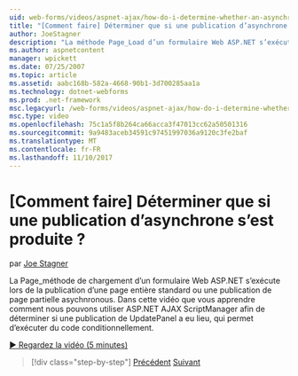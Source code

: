 ```yaml
---
uid: web-forms/videos/aspnet-ajax/how-do-i-determine-whether-an-asynchronous-postback-has-occurred
title: "[Comment faire] Déterminer que si une publication d’asynchrone s’est produite ? | Microsoft Docs"
author: JoeStagner
description: "La méthode Page_Load d’un formulaire Web ASP.NET s’exécute lors de la publication d’une page entière standard ou une publication de page partielle asychnronous. Dans cette vidéo..."
ms.author: aspnetcontent
manager: wpickett
ms.date: 07/25/2007
ms.topic: article
ms.assetid: aabc168b-582a-4668-90b1-3d700285aa1a
ms.technology: dotnet-webforms
ms.prod: .net-framework
msc.legacyurl: /web-forms/videos/aspnet-ajax/how-do-i-determine-whether-an-asynchronous-postback-has-occurred
msc.type: video
ms.openlocfilehash: 75c1a5f8b264ca66acca3f47013cc62a50501316
ms.sourcegitcommit: 9a9483aceb34591c97451997036a9120c3fe2baf
ms.translationtype: MT
ms.contentlocale: fr-FR
ms.lasthandoff: 11/10/2017
---
```

<a name="how-do-i-determine-whether-an-asynchronous-postback-has-occurred"></a>[Comment faire] Déterminer que si une publication d’asynchrone s’est produite ?
====================
par [Joe Stagner](https://github.com/JoeStagner)

La Page\_méthode de chargement d’un formulaire Web ASP.NET s’exécute lors de la publication d’une page entière standard ou une publication de page partielle asychnronous. Dans cette vidéo que vous apprendre comment nous pouvons utiliser ASP.NET AJAX ScriptManager afin de déterminer si une publication de UpdatePanel a eu lieu, qui permet d’exécuter du code conditionnellement.

[&#9654; Regardez la vidéo (5 minutes)](https://channel9.msdn.com/Blogs/ASP-NET-Site-Videos/how-do-i-determine-whether-an-asynchronous-postback-has-occurred)

>[!div class="step-by-step"]
[Précédent](how-do-i-use-javascript-to-refresh-an-aspnet-ajax-updatepanel.md)
[Suivant](how-do-i-use-the-conditional-updatemode-of-the-updatepanel.md)
